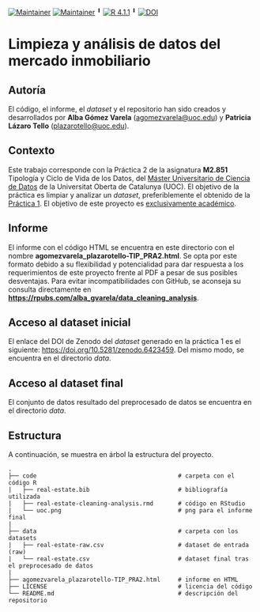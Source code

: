 [![Maintainer](https://img.shields.io/badge/author-alba620-informational)](https://github.com/alba620) [![Maintainer](https://img.shields.io/badge/author-plazarotello-informational)](https://github.com/plazarotello) ╹ [![R 4.1.1](https://img.shields.io/badge/R-4.1.1-blue.svg)](https://cran.r-project.org/bin/windows/base/old/4.1.1/) ╹ [![DOI](https://zenodo.org/badge/DOI/10.5281/zenodo.6423459.svg)](https://doi.org/10.5281/zenodo.6423459)

# Limpieza y análisis de datos del mercado inmobiliario

## Autoría

El código, el informe, el _dataset_ y el repositorio han sido creados y desarrollados por **Alba Gómez Varela** (agomezvarela@uoc.edu) y **Patricia Lázaro Tello** (plazarotello@uoc.edu).

## Contexto

Este trabajo corresponde con la Práctica 2 de la asignatura **M2.851** Tipología y Ciclo de Vida de los Datos, del [Máster Universitario de Ciencia de Datos](https://estudios.uoc.edu/es/masters-universitarios/data-science/presentacion) de la Universitat Oberta de Catalunya (UOC). El objetivo de la práctica es limpiar y analizar un *dataset*, preferiblemente el obtenido de la [Práctica 1](https://github.com/plazarotello/web-scraping). El objetivo de este proyecto es <ins>exclusivamente académico</ins>.

## Informe

El informe con el código HTML se encuentra en este directorio con el nombre **agomezvarela_plazarotello-TIP_PRA2.html**. Se opta por este formato debido a su flexibilidad y potencialidad para dar respuesta a los requerimientos de este proyecto frente al PDF a pesar de sus posibles desventajas. Para evitar incompatibilidades con GitHub, se aconseja su consulta directamente en **https://rpubs.com/alba_gvarela/data_cleaning_analysis**. 

## Acceso al dataset inicial

El enlace del DOI de Zenodo del *dataset* generado en la práctica 1 es el siguiente: https://doi.org/10.5281/zenodo.6423459. Del mismo modo, se encuentra en el directorio *data*.

## Acceso al dataset final

El conjunto de datos resultado del preprocesado de datos se encuentra en el directorio *data*.

## Estructura

A continuación, se muestra en árbol la estructura del proyecto.

    .
    ├── code                                        # carpeta con el código R
    |   ├── real-estate.bib                         # bibliografía utilizada
    |   ├── real-estate-cleaning-analysis.rmd       # código en RStudio
    |   └── uoc.png                                 # png para el informe final
    |
    ├── data                                        # carpeta con los datasets
    |   ├── real-estate-raw.csv                     # dataset de entrada (raw)
    |   └── real-estate.csv                         # dataset final tras el preprocesado de datos
    |
    ├── agomezvarela_plazarotello-TIP_PRA2.html     # informe en HTML
    ├── LICENSE                                     # licencia del código
    └── README.md                                   # descripción del repositorio

